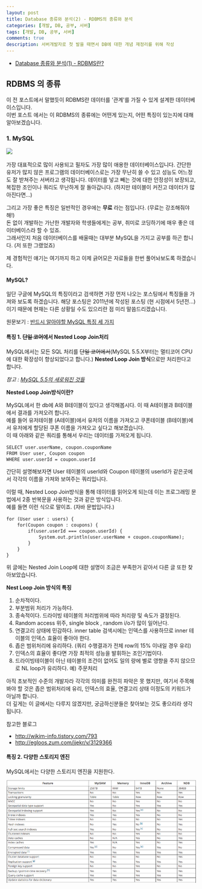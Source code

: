 ```yaml
---
layout: post
title: Database 종류와 분석(2) - RDBMS의 종류와 분석
categories: [개발, DB, 공부, 서버]
tags: [개발, DB, 공부, 서버]
comments: true
description: 서버개발자로 첫 발을 때면서 DB에 대한 개념 재정리를 위해 작성
---
```


- [Database 종류와 분석(1) - RDBMS란?](https://gingeraebi.github.io/%EA%B0%9C%EB%B0%9C/db/%EA%B3%B5%EB%B6%80/%EC%84%9C%EB%B2%84/2016/11/03/Database%EC%9D%98-%EC%A2%85%EB%A5%98%EC%99%80-%EC%9E%A5%EB%8B%A8%EC%A0%90.html)


## RDBMS 의 종류

이 전 포스트에서 말했듯이 RDBMS란 데이터를 '관계'를 가질 수 있게 설계한 데이터베이스입니다.  
이번 포스트 에서는 이 RDBMS의 종류에는 어떤게 있는지, 어떤 특징이 있는지에 대해 알아보겠습니다.

### 1. MySQL
![](https://upload.wikimedia.org/wikipedia/en/6/62/MySQL.svg)

가장 대표적으로 많이 사용되고 필자도 가장 많이 애용한 데이터베이스입니다. 간단한 유저가 많지 않은 프로그램의 데이터베이스로는 가장 무난히 쓸 수 있고 성능도 어느정도 잘 받쳐주는 서버라고 생각됩니다. 데이터를 넣고 빼는 것에 대한 안정성이 보장되고, 복잡한 조인이나 쿼리도 무난하게 잘 돌아갑니다. (하지만 테이블이 커진고 데이터가 많아진다면...)

그리고 가장 좋은 특징은 일반적인 경우에는 __무료__ 라는 점입니다. (무료는 강조해줘야해!)  
돈 없이 개발하는 가난한 개발자와 학생들에게는 공부, 취미로 코딩하기에 매우 좋은 데이터베이스라 할 수 있죠.  
그래서인지 처음 데이터베이스를 배울때는 대부분 MySQL을 가지고 공부를 하곤 합니다. (저 또한 그랬었죠)

제 경험적인 얘기는 여기까지 하고 이제 긁어모은 자료들을 한번 풀어놔보도록 하겠습니다.

#### MySQL?

일단 구글에 MySQL의 특징이라고 검색하면 가장 먼저 나오는 포스팅에서 특징들을 가져와 보도록 하겠습니다. 해당 포스팅은 2011년에 작성된 포스팅 (현 시점에서 5년전...) 이기 때문에 현재는 다른 상황일 수도 있으리란 점 미리 말씀드리겠습니다.

원문보기 : [반드시 알아야할 MySQL 특징 세 가지](http://gywn.net/2011/12/mysql-three-features/)

#### 특징 1. ~~단일 코어~~에서 Nested Loop Join처리

MySQL에서는 모든 SQL 처리를 ~~단일 코어에서~~(MySQL 5.5.X부터는 멀티코어 CPU에 대한 확장성이 향상되었다고 합니다.) **Nested Loop Join 방식**으로만 처리한다고 합니다.


*참고 : [MySQL 5.5의 새로워진 것들](https://www.linux.co.kr/home2/board/subbs/board.php?bo_table=lecture&wr_id=1759)*

**Nested Loop Join방식이란?**

MySQL에서 한 db에 A와 B테이블이 있다고 생각해봅시다. 이 때 A테이블과 B테이블에서 결과를 가져오려 합니다.  
예를 들어 유저테이블 (A테이블)에서 유저의 이름을 가져오고 쿠폰테이블 (B테이블)에서 유저에게 할당된 쿠폰 이름을 가져오고 싶다고 해보겠습니다.  
이 때 아래와 같은 쿼리를 통해서 우리는 데이터를 가져오게 됩니다.  

	SELECT user.userName, coupon.couponName   
	FROM User user, Coupon coupon  
	WHERE user.userId = coupon.userId 

간단히 설명해보자면 User 테이블의 userId와 Coupon 테이블의 userId가 같은곳에서 각각의 이름을 가져와 보여주는 쿼리입니다.

이럴 때, Nested Loop Join방식을 통해 데이터를 읽어오게 되는데 이는 프로그래밍 문법에서 2중 반복문을 사용하는 것과 같은 방식입니다.  
예를 들면 이런 식으로 말이죠. (자바 문법입니다.)

	for (User user : users) {
	    for(Coupon coupon : coupons) {
	        if(user.userId === coupon.userId) {
	            System.out.println(user.userName + coupon.couponName);
	        }
	    }
	}


위 글에는 Nested Join Loop에 대한 설명이 조금은 부족한거 같아서 다른 글 또한 찾아보았습니다. 

**Nest Loop Join 방식의 특징** 

1. 순차적이다. 
2. 부분범위 처리가 가능하다.
3. 종속적이다. 드라이빙 테이블의 처리범위에 따라 처리량 및 속도가 결정된다.
4. Random access 위주, single block , random i/o가 많이 일어난다.
5. 연결고리 상태에 민감하다. 
inner table 검색시에는 인덱스를 사용하므로 inner 테이블의 인덱스 효율이 좋아야 한다.
6. 좁은 범위처리에 유리하다. (쿼리 수행결과가 전체 row의 15% 이내일 경우 유리) 
7. 인덱스의 효율이 좋다면 가장 최적의 성능을 발휘하는 조인기법이다.
8. 드라이빙테이블이 아닌 테이블의 조건이 없어도 일의 량에 별로 영향을 주지 않으므로 NL loop가 유리하다.
예) 주문처리

아직 초보적인 수준의 개발자라 각각의 의미를 완전히 파악은 못 했지만, 여기서 주목해 봐야 할 것은 좁은 범위처리에 유리, 인덱스의 효율, 연결고리 상태 이정도의 키워드가 아닐까 합니다.  
더 깊게는 이 글에서는 다루지 않겠지만, 궁금하신분들은 찾아보는 것도 좋으리라 생각됩니다.

참고한 블로그
 
- http://wjkim-info.tistory.com/793  
- http://egloos.zum.com/jjekr/v/3129366

#### 특징 2. 다양한 스토리지 엔진 
MySQL에서는 다양한 스토리지 엔진을 지원한다. 

![image](http://github.com/GingerAebi/gingeraebi.github.com/blob/master/_posts/image/capture_mysql_storage_engine.png)

